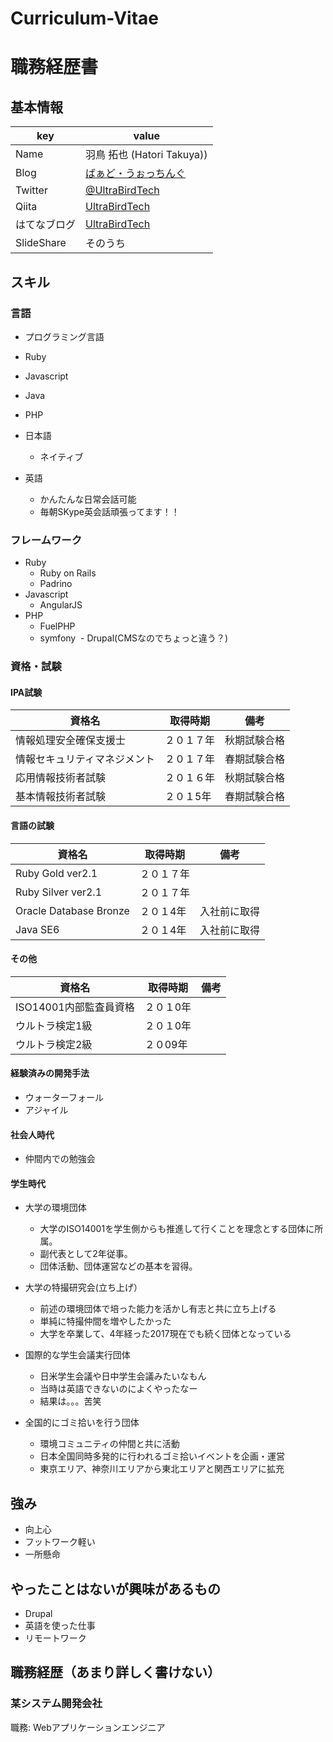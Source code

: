 # Curriculum-Vitae

# 職務経歴書

## 基本情報

|key|value|
|---|-----|
|Name|羽鳥 拓也 (Hatori Takuya))|
|Blog|[ばぁど・うぉっちんぐ](http://ultrabirdrepti.net)|
|Twitter|[@UltraBirdTech](https://twitter.com/UltraBirdTech)|
|Qiita|[UltraBirdTech](http://qiita.com/UltraBirdTech)|
|はてなブログ|[UltraBirdTech](http://ultrabirdtech.hatenablog.com)|
|SlideShare|そのうち|


## スキル

### 言語

- プログラミング言語
- Ruby
- Javascript
- Java
- PHP

- 日本語
  - ネイティブ
- 英語
  - かんたんな日常会話可能
  - 毎朝SKype英会話頑張ってます！！

### フレームワーク
- Ruby
  - Ruby on Rails
  - Padrino
- Javascript
  - AngularJS
- PHP
  - FuelPHP
  - symfony
  - Drupal(CMSなのでちょっと違う？)

### 資格・試験
#### IPA試験
|資格名|取得時期|備考|
|---|-----|---|
|情報処理安全確保支援士|２０１７年|秋期試験合格|
|情報セキュリティマネジメント|２０１７年|春期試験合格|
|応用情報技術者試験|２０１６年|秋期試験合格|
|基本情報技術者試験|２０１5年|春期試験合格|

#### 言語の試験
|資格名|取得時期|備考|
|---|-----|---|
|Ruby Gold ver2.1|２０１７年||
|Ruby Silver ver2.1|２０１７年||
|Oracle Database Bronze|２０１4年|入社前に取得|
|Java SE6|２０１4年|入社前に取得|

#### その他
|資格名|取得時期|備考|
|---|-----|---|
|ISO14001内部監査員資格|２０１0年||
|ウルトラ検定1級|２０１0年||
|ウルトラ検定2級|２０09年||


#### 経験済みの開発手法
  - ウォーターフォール
  - アジャイル
  
#### 社会人時代
- 仲間内での勉強会

#### 学生時代
- 大学の環境団体
  - 大学のISO14001を学生側からも推進して行くことを理念とする団体に所属。
  - 副代表として2年従事。
  - 団体活動、団体運営などの基本を習得。
- 大学の特撮研究会(立ち上げ）
  - 前述の環境団体で培った能力を活かし有志と共に立ち上げる
  - 単純に特撮仲間を増やしたかった
  - 大学を卒業して、4年経った2017現在でも続く団体となっている

- 国際的な学生会議実行団体
  - 日米学生会議や日中学生会議みたいなもん
  - 当時は英語できないのによくやったなー
  - 結果は。。。苦笑  

- 全国的にゴミ拾いを行う団体
  - 環境コミュニティの仲間と共に活動
  - 日本全国同時多発的に行われるゴミ拾いイベントを企画・運営
  - 東京エリア、神奈川エリアから東北エリアと関西エリアに拡充

## 強み

- 向上心
- フットワーク軽い
- 一所懸命

## やったことはないが興味があるもの

- Drupal
- 英語を使った仕事
- リモートワーク

## 職務経歴（あまり詳しく書けない）

### 某システム開発会社

職務: Webアプリケーションエンジニア
